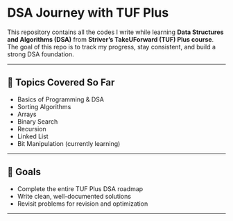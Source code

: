# DSA Journey with TUF Plus

This repository contains all the codes I write while learning **Data Structures and Algorithms (DSA)** from **Striver’s TakeUForward (TUF) Plus course**.  
The goal of this repo is to track my progress, stay consistent, and build a strong DSA foundation.

---

## 📌 Topics Covered So Far
- Basics of Programming & DSA  
- Sorting Algorithms  
- Arrays  
- Binary Search  
- Recursion  
- Linked List  
- Bit Manipulation (currently learning)

---

## 🎯 Goals
- Complete the entire TUF Plus DSA roadmap  
- Write clean, well-documented solutions  
- Revisit problems for revision and optimization  

---




